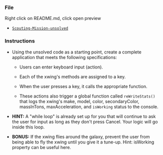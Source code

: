 ### File
Right click on README.md, click open preview

* [`Scouting-Mission-unsolved`](unsolved/loop-skywalker-unsolved.html)

### Instructions

* Using the unsolved code as a starting point, create a complete application that meets the following specifications:

  * Users can enter keyboard input (action).

  * Each of the xwing's methods are assigned to a key.

  * When the user presses a key, it calls the appropriate function.

  * These actions also trigger a global function called `reWriteStats()` that logs the xwing's make, model, color, secondaryColor, massInTons, maxAcceleration, and `isWorking` status to the console.

* **HINT:** A "while loop" is already set up for you that will continue to ask the user for input as long as they don't press Cancel. Your logic will go inside this loop.

* **BONUS:** If the xwing flies around the galaxy, prevent the user from being able to fly the xwing until you give it a tune-up. Hint: isWorking property can be useful here.



